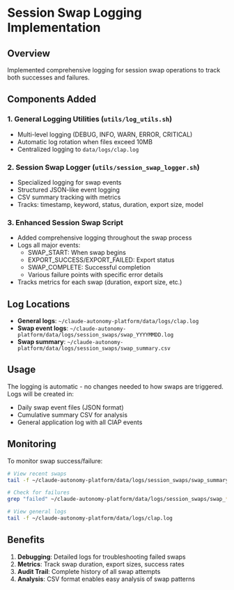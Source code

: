 # Session Swap Logging Implementation

## Overview
Implemented comprehensive logging for session swap operations to track both successes and failures.

## Components Added

### 1. General Logging Utilities (`utils/log_utils.sh`)
- Multi-level logging (DEBUG, INFO, WARN, ERROR, CRITICAL)
- Automatic log rotation when files exceed 10MB
- Centralized logging to `data/logs/clap.log`

### 2. Session Swap Logger (`utils/session_swap_logger.sh`)
- Specialized logging for swap events
- Structured JSON-like event logging
- CSV summary tracking with metrics
- Tracks: timestamp, keyword, status, duration, export size, model

### 3. Enhanced Session Swap Script
- Added comprehensive logging throughout the swap process
- Logs all major events:
  - SWAP_START: When swap begins
  - EXPORT_SUCCESS/EXPORT_FAILED: Export status
  - SWAP_COMPLETE: Successful completion
  - Various failure points with specific error details
- Tracks metrics for each swap (duration, export size, etc.)

## Log Locations

- **General logs**: `~/claude-autonomy-platform/data/logs/clap.log`
- **Swap event logs**: `~/claude-autonomy-platform/data/logs/session_swaps/swap_YYYYMMDD.log`
- **Swap summary**: `~/claude-autonomy-platform/data/logs/session_swaps/swap_summary.csv`

## Usage

The logging is automatic - no changes needed to how swaps are triggered. Logs will be created in:
- Daily swap event files (JSON format)
- Cumulative summary CSV for analysis
- General application log with all ClAP events

## Monitoring

To monitor swap success/failure:
```bash
# View recent swaps
tail -f ~/claude-autonomy-platform/data/logs/session_swaps/swap_summary.csv

# Check for failures
grep "failed" ~/claude-autonomy-platform/data/logs/session_swaps/swap_*.log

# View general logs
tail -f ~/claude-autonomy-platform/data/logs/clap.log
```

## Benefits

1. **Debugging**: Detailed logs for troubleshooting failed swaps
2. **Metrics**: Track swap duration, export sizes, success rates
3. **Audit Trail**: Complete history of all swap attempts
4. **Analysis**: CSV format enables easy analysis of swap patterns